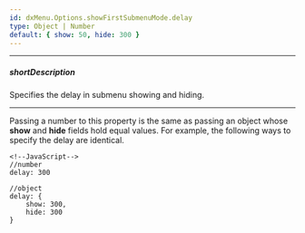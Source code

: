 ```yaml
---
id: dxMenu.Options.showFirstSubmenuMode.delay
type: Object | Number
default: { show: 50, hide: 300 }
---
```

---
##### shortDescription
Specifies the delay in submenu showing and hiding.

---
Passing a number to this property is the same as passing an object whose **show** and **hide** fields hold equal values. For example, the following ways to specify the delay are identical.

    <!--JavaScript-->
    //number
    delay: 300

    //object
    delay: {
        show: 300,
        hide: 300
    }